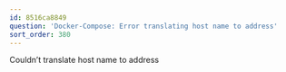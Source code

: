 ```yaml
---
id: 8516ca8849
question: 'Docker-Compose: Error translating host name to address'
sort_order: 380
---
```


Couldn’t translate host name to address